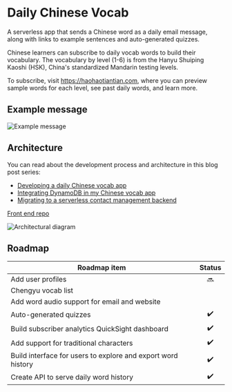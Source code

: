 # Daily Chinese Vocab

A serverless app that sends a Chinese word as a daily email message, along with links to example sentences and auto-generated quizzes.

Chinese learners can subscribe to daily vocab words to build their vocabulary. The vocabulary by level (1-6) is from the Hanyu Shuiping Kaoshi (HSK), China's standardized Mandarin testing levels.

To subscribe, visit https://haohaotiantian.com, where you can preview sample words for each level, see past daily words, and learn more.

## Example message

![Example message](https://hhtt-static.s3.amazonaws.com/email-screenshot-wide.png)

## Architecture

You can read about the development process and architecture in this blog post series: 
- [Developing a daily Chinese vocab app](https://emshea.com/post/chinese-vocab-app)
- [Integrating DynamoDB in my Chinese vocab app](https://emshea.com/post/vocab-app-database)
- [Migrating to a serverless contact management backend](https://emshea.com/post/vocab-subscriber-backend)

[Front end repo](https://github.com/em-shea/vocab-frontend-vue)

![Architectural diagram](https://hsk-vocab.s3.amazonaws.com/vocab-app-v6-quicksight5.png)

## Roadmap

| Roadmap item | Status |
| ------------- | :-------------: |
| Add user profiles | :soon: |
| Chengyu vocab list | |
| Add word audio support for email and website | |
| Auto-generated quizzes | :heavy_check_mark: |
| Build subscriber analytics QuickSight dashboard | :heavy_check_mark: |
| Add support for traditional characters | :heavy_check_mark: |
| Build interface for users to explore and export word history | :heavy_check_mark: |
| Create API to serve daily word history | :heavy_check_mark: |